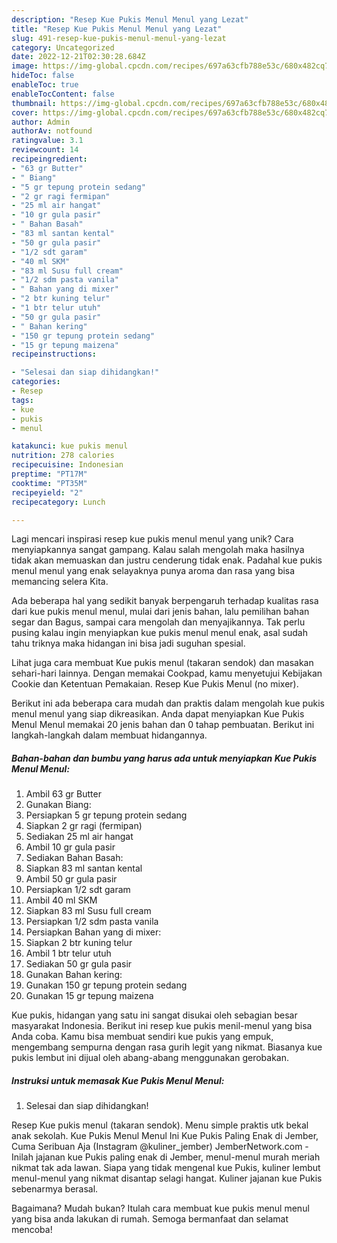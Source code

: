 ```yaml
---
description: "Resep Kue Pukis Menul Menul yang Lezat"
title: "Resep Kue Pukis Menul Menul yang Lezat"
slug: 491-resep-kue-pukis-menul-menul-yang-lezat
category: Uncategorized
date: 2022-12-21T02:30:28.684Z
image: https://img-global.cpcdn.com/recipes/697a63cfb788e53c/680x482cq70/kue-pukis-menul-menul-foto-resep-utama.jpg
hideToc: false
enableToc: true
enableTocContent: false
thumbnail: https://img-global.cpcdn.com/recipes/697a63cfb788e53c/680x482cq70/kue-pukis-menul-menul-foto-resep-utama.jpg
cover: https://img-global.cpcdn.com/recipes/697a63cfb788e53c/680x482cq70/kue-pukis-menul-menul-foto-resep-utama.jpg
author: Admin
authorAv: notfound
ratingvalue: 3.1
reviewcount: 14
recipeingredient:
- "63 gr Butter"
- " Biang"
- "5 gr tepung protein sedang"
- "2 gr ragi fermipan"
- "25 ml air hangat"
- "10 gr gula pasir"
- " Bahan Basah"
- "83 ml santan kental"
- "50 gr gula pasir"
- "1/2 sdt garam"
- "40 ml SKM"
- "83 ml Susu full cream"
- "1/2 sdm pasta vanila"
- " Bahan yang di mixer"
- "2 btr kuning telur"
- "1 btr telur utuh"
- "50 gr gula pasir"
- " Bahan kering"
- "150 gr tepung protein sedang"
- "15 gr tepung maizena"
recipeinstructions:

- "Selesai dan siap dihidangkan!"
categories:
- Resep
tags:
- kue
- pukis
- menul

katakunci: kue pukis menul 
nutrition: 278 calories
recipecuisine: Indonesian
preptime: "PT17M"
cooktime: "PT35M"
recipeyield: "2"
recipecategory: Lunch

---
```





Lagi mencari inspirasi resep kue pukis menul menul yang unik? Cara menyiapkannya sangat gampang. Kalau salah mengolah maka hasilnya tidak akan memuaskan dan justru cenderung tidak enak. Padahal kue pukis menul menul yang enak selayaknya punya aroma dan rasa yang bisa memancing selera Kita.





Ada beberapa hal yang sedikit banyak berpengaruh terhadap kualitas rasa dari kue pukis menul menul, mulai dari jenis bahan, lalu pemilihan bahan segar dan Bagus, sampai cara mengolah dan menyajikannya. Tak perlu pusing kalau ingin menyiapkan kue pukis menul menul enak,      asal sudah tahu triknya maka hidangan ini bisa jadi suguhan spesial.














Lihat juga cara membuat Kue pukis menul (takaran sendok) dan masakan sehari-hari lainnya. Dengan memakai Cookpad, kamu menyetujui Kebijakan Cookie dan Ketentuan Pemakaian. Resep Kue Pukis Menul (no mixer).






Berikut ini ada beberapa cara mudah dan praktis dalam mengolah kue pukis menul menul yang siap dikreasikan. Anda dapat menyiapkan Kue Pukis Menul Menul memakai 20 jenis bahan dan 0 tahap pembuatan. Berikut ini langkah-langkah dalam membuat hidangannya.

<!--inarticleads1-->

##### Bahan-bahan dan bumbu yang harus ada untuk menyiapkan Kue Pukis Menul Menul:

1. Ambil 63 gr Butter
1. Gunakan  Biang:
1. Persiapkan 5 gr tepung protein sedang
1. Siapkan 2 gr ragi (fermipan)
1. Sediakan 25 ml air hangat
1. Ambil 10 gr gula pasir
1. Sediakan  Bahan Basah:
1. Siapkan 83 ml santan kental
1. Ambil 50 gr gula pasir
1. Persiapkan 1/2 sdt garam
1. Ambil 40 ml SKM
1. Siapkan 83 ml Susu full cream
1. Persiapkan 1/2 sdm pasta vanila
1. Persiapkan  Bahan yang di mixer:
1. Siapkan 2 btr kuning telur
1. Ambil 1 btr telur utuh
1. Sediakan 50 gr gula pasir
1. Gunakan  Bahan kering:
1. Gunakan 150 gr tepung protein sedang
1. Gunakan 15 gr tepung maizena


Kue pukis, hidangan yang satu ini sangat disukai oleh sebagian besar masyarakat Indonesia. Berikut ini resep kue pukis menil-menul yang bisa Anda coba. Kamu bisa membuat sendiri kue pukis yang empuk, mengembang sempurna dengan rasa gurih legit yang nikmat. Biasanya kue pukis lembut ini dijual oleh abang-abang menggunakan gerobakan. 

<!--inarticleads2-->

##### Instruksi untuk memasak Kue Pukis Menul Menul:


1. Selesai dan siap dihidangkan!

Resep Kue pukis menul (takaran sendok). Menu simple praktis utk bekal anak sekolah. Kue Pukis Menul Menul Ini Kue Pukis Paling Enak di Jember, Cuma Seribuan Aja (Instagram @kuliner_jember) JemberNetwork.com - Inilah jajanan kue Pukis paling enak di Jember, menul-menul murah meriah nikmat tak ada lawan. Siapa yang tidak mengenal kue Pukis, kuliner lembut menul-menul yang nikmat disantap selagi hangat. Kuliner jajanan kue Pukis sebenarmya berasal. 

Bagaimana? Mudah bukan? Itulah cara membuat kue pukis menul menul yang bisa anda lakukan di rumah. Semoga bermanfaat dan selamat mencoba!
